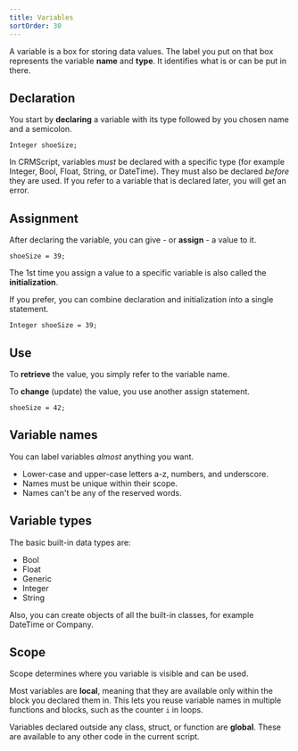 ```yaml
---
title: Variables
sortOrder: 30
---
```


A variable is a box for storing data values. The label you put on that box represents the variable **name** and **type**. It identifies what is or can be put in there.

## Declaration

You start by **declaring** a variable with its type followed by you chosen name and a semicolon.

```crmscript
Integer shoeSize;
```

In CRMScript, variables *must* be declared with a specific type (for example Integer, Bool, Float, String, or DateTime). They must also be declared *before* they are used. If you refer to a variable that is declared later, you will get an error.

## Assignment

After declaring the variable, you can give - or **assign** - a value to it.

```crmscript
shoeSize = 39;
```

The 1st time you assign a value to a specific variable is also called the **initialization**.

If you prefer, you can combine declaration and initialization into a single statement.

```crmscript
Integer shoeSize = 39;
```

## Use

To **retrieve** the value, you simply refer to the variable name.

To **change** (update) the value, you use another assign statement.

```crmscript
shoeSize = 42;
```

## Variable names

You can label variables *almost* anything you want.

* Lower-case and upper-case letters a-z, numbers, and underscore.
* Names must be unique within their scope.
* Names can't be any of the reserved words.

## Variable types

The basic built-in data types are:

* Bool
* Float
* Generic
* Integer
* String

Also, you can create objects of all the built-in classes, for example DateTime or Company.

## Scope

Scope determines where you variable is visible and can be used.

Most variables are **local**, meaning that they are available only within the block you declared them in. This lets you reuse variable names in multiple functions and blocks, such as the counter `i` in loops.

Variables declared outside any class, struct, or function are **global**. These are available to any other code in the current script.

